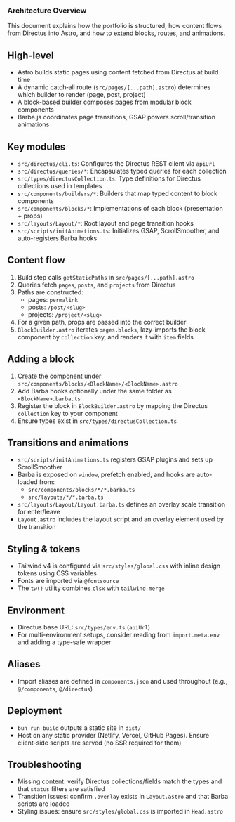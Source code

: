 ### Architecture Overview

This document explains how the portfolio is structured, how content flows from Directus into Astro, and how to extend blocks, routes, and animations.

## High-level

- Astro builds static pages using content fetched from Directus at build time
- A dynamic catch‑all route (`src/pages/[...path].astro`) determines which builder to render (page, post, project)
- A block-based builder composes pages from modular block components
- Barba.js coordinates page transitions, GSAP powers scroll/transition animations

## Key modules

- `src/directus/cli.ts`: Configures the Directus REST client via `apiUrl`
- `src/directus/queries/*`: Encapsulates typed queries for each collection
- `src/types/directusCollection.ts`: Type definitions for Directus collections used in templates
- `src/components/builders/*`: Builders that map typed content to block components
- `src/components/blocks/*`: Implementations of each block (presentation + props)
- `src/layouts/Layout/*`: Root layout and page transition hooks
- `src/scripts/initAnimations.ts`: Initializes GSAP, ScrollSmoother, and auto-registers Barba hooks

## Content flow

1) Build step calls `getStaticPaths` in `src/pages/[...path].astro`
2) Queries fetch `pages`, `posts`, and `projects` from Directus
3) Paths are constructed:
   - pages: `permalink`
   - posts: `/post/<slug>`
   - projects: `/project/<slug>`
4) For a given path, props are passed into the correct builder
5) `BlockBuilder.astro` iterates `pages.blocks`, lazy-imports the block component by `collection` key, and renders it with `item` fields

## Adding a block

1) Create the component under `src/components/blocks/<BlockName>/<BlockName>.astro`
2) Add Barba hooks optionally under the same folder as `<BlockName>.barba.ts`
3) Register the block in `BlockBuilder.astro` by mapping the Directus `collection` key to your component
4) Ensure types exist in `src/types/directusCollection.ts`

## Transitions and animations

- `src/scripts/initAnimations.ts` registers GSAP plugins and sets up ScrollSmoother
- Barba is exposed on `window`, prefetch enabled, and hooks are auto-loaded from:
  - `src/components/blocks/*/*.barba.ts`
  - `src/layouts/*/*.barba.ts`
- `src/layouts/Layout/Layout.barba.ts` defines an overlay scale transition for enter/leave
- `Layout.astro` includes the layout script and an overlay element used by the transition

## Styling & tokens

- Tailwind v4 is configured via `src/styles/global.css` with inline design tokens using CSS variables
- Fonts are imported via `@fontsource`
- The `tw()` utility combines `clsx` with `tailwind-merge`

## Environment

- Directus base URL: `src/types/env.ts` (`apiUrl`)
- For multi-environment setups, consider reading from `import.meta.env` and adding a type-safe wrapper

## Aliases

- Import aliases are defined in `components.json` and used throughout (e.g., `@/components`, `@/directus`)

## Deployment

- `bun run build` outputs a static site in `dist/`
- Host on any static provider (Netlify, Vercel, GitHub Pages). Ensure client-side scripts are served (no SSR required for them)

## Troubleshooting

- Missing content: verify Directus collections/fields match the types and that `status` filters are satisfied
- Transition issues: confirm `.overlay` exists in `Layout.astro` and that Barba scripts are loaded
- Styling issues: ensure `src/styles/global.css` is imported in `Head.astro`